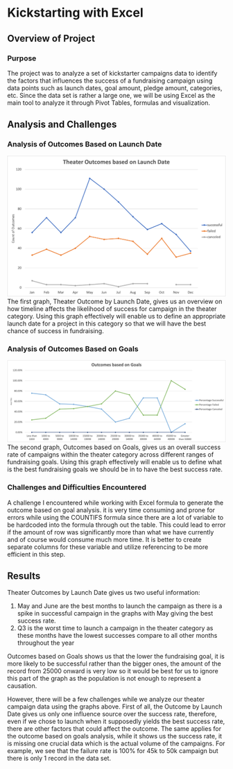 # Kickstarting with Excel

## Overview of Project

### Purpose
The project was to analyze a set of kickstarter campaigns data to identify the factors that influences the success of a fundraising campaign using data points such as launch dates, goal amount, pledge amount, categories, etc. Since the data set is rather a large one, we will be using Excel as the main tool to analyze it through Pivot Tables, formulas and visualization.

## Analysis and Challenges

### Analysis of Outcomes Based on Launch Date
![alt text](https://github.com/kannguyen1210/kickstarter_analysis/blob/main/Theater_Outcomes_vs_Launch.png)
The first graph, Theater Outcome by Launch Date, gives us an overview on how timeline affects the likelihood of success for campaign in the theater category. Using this graph effectively will enable us to define an appropriate launch date for a project in this category so that we will have the best chance of success in fundraising.

### Analysis of Outcomes Based on Goals
![alt text](https://github.com/kannguyen1210/kickstarter_analysis/blob/main/Outcomes_vs_Goals.png)
The second graph, Outcomes based on Goals, gives us an overall success rate of campaigns within the theater category across different ranges of fundraising goals. Using this graph effectively will enable us to define what is the best fundraising goals we should be in to have the best success rate. 

### Challenges and Difficulties Encountered
A challenge I encountered while working with Excel formula to generate the outcome based on goal analysis. it is very time consuming and prone for errors while using the COUNTIFS formula since there are a lot of variable to be hardcoded into the formula through out the table. This could lead to error if the amount of row was significantly more than what we have currently and of course would consume much more time. It is better to create separate columns for these variable and utilize referencing to be more efficient in this step.


## Results
Theater Outcomes by Launch Date gives us two useful information:
1. May and June are the best months to launch the campaign as there is a spike in successful campaign in the graphs with May giving the best success rate.
2. Q3 is the worst time to launch a campaign in the theater category as these months have the lowest successes compare to all other months throughout the year

Outcomes based on Goals shows us that the lower the fundraising goal, it is more likely to be successful rather than the bigger ones, the amount of the record from 25000 onward is very low so it would be best for us to ignore this part of the graph as the population is not enough to represent a causation.

However, there will be a few challenges while we analyze our theater campaign data using the graphs above. First of all, the Outcome by Launch Date gives us only one influence source over the success rate, therefore, even if we chose to launch when it supposedly yields the best success rate, there are other factors that could affect the outcome. The same applies for the outcome based on goals analysis, while it shows us the success rate, it is missing one crucial data which is the actual volume of the campaigns. For example, we see that the failure rate is 100% for 45k to 50k campaign but there is only 1 record in the data set.
